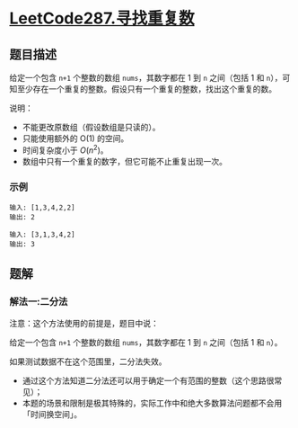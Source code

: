 # [LeetCode287.寻找重复数](https://leetcode-cn.com/problems/find-the-duplicate-number/)
## 题目描述
给定一个包含 `n+1` 个整数的数组 `nums`，其数字都在 1 到 `n` 之间（包括 1 和 `n`），可知至少存在一个重复的整数。假设只有一个重复的整数，找出这个重复的数。

说明：

- 不能更改原数组（假设数组是只读的）。
- 只能使用额外的 O(1) 的空间。
- 时间复杂度小于 $O(n^{2})$。
- 数组中只有一个重复的数字，但它可能不止重复出现一次。

### 示例
```
输入: [1,3,4,2,2]
输出: 2
```
```
输入: [3,1,3,4,2]
输出: 3
```
## 题解
### 解法一:二分法
注意：这个方法使用的前提是，题目中说：

给定一个包含 `n+1` 个整数的数组 `nums`，其数字都在 1 到 `n` 之间（包括 1 和 `n`）。

如果测试数据不在这个范围里，二分法失效。

- 通过这个方法知道二分法还可以用于确定一个有范围的整数（这个思路很常见）；
- 本题的场景和限制是极其特殊的，实际工作中和绝大多数算法问题都不会用「时间换空间」。


```java


